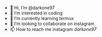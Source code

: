 - 👋 Hi, I’m @darkone97
- 👀 I’m interested in coding
- 🌱 I’m currently learning termux
- 💞️ I’m looking to collaborate on instagram 
- 📫 How to reach me instagram _darkone97_

<!---
darkone97/darkone97 is a ✨ special ✨ repository because its `README.md` (this file) appears on your GitHub profile.
You can click the Preview link to take a look at your changes.
--->
